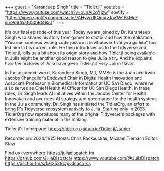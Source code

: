 +++
guest = "Karandeep Singh"
title = "Tidier.jl"
youtube = "https://www.youtube.com/watch?v=oLnAiCqYjzw"
spotify = "https://open.spotify.com/episode/7AHywxfKQmdvJovWetBkMc?si=9d945af0509d4850"
+++

It's our final episode-of this year. Today we are joined by Dr. Karandeep Singh who shares his story from gamer to doctor and how the realization "You can continue writing code-just do it in whatever field you go into" has led him to his current role. He then introduces us to the Tidyverse and Tidier.jl, tells us a bit about its origin story and how Tidier.jl being available in Julia might be another good reason to give Julia a try. And he explains how the features of Julia have given Tidier.jl a very Julian flavor.

In the academic world, Karandeep Singh, MD, MMSc is the Joan and Irwin Jacobs Chancellor’s Endowed Chair in Digital Health Innovation and Associate Professor in Biomedical Informatics at UC San Diego, where he also serves as Chief Health AI Officer for UC San Diego Health. In these roles, Dr. Singh leads AI initiatives within the Jacobs Center for Health Innovation and oversees AI strategy and governance for the health system. In the Julia community, Dr. Singh has initiated the TidierOrg, an effort to bring R's Tidyverse ecosystem natively to Julia. Starting only in 2023, TidierOrg now reproduces many of the original Tidyverse's packages with extensive training material in the making.

Tidier.jl's homepage: https://tidierorg.github.io/Tidier.jl/stable/

Recorded on: 2024/11/25
Hosts: Chris Rackauckas, Michael Tiemann
Editor: Stazi

Find us everywhere:
https://juliadispatch.fm
https://github.com/JuliaDispatch/
https://www.youtube.com/@JuliaDispatch
https://anchor.fm/s/fc63539c/podcast/rss
